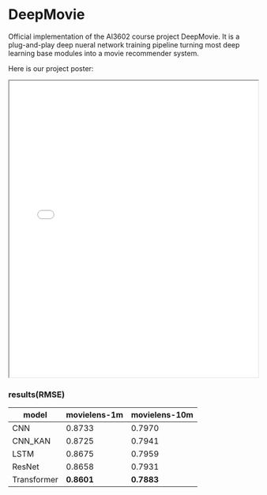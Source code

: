 # DeepMovie

Official implementation of the AI3602 course project DeepMovie. It is a plug-and-play deep nueral network training pipeline turning most deep learning base modules into a movie recommender system.

Here is our project poster:

<iframe src="/poster.pdf" width="100%" height="600px">
</iframe>

### results(RMSE)

| model | movielens-1m | movielens-10m |
|-------|--------------|---------------|
| CNN           |   0.8733   |   0.7970   |
| CNN_KAN       |   0.8725   |   0.7941   |
| LSTM          |   0.8675   |   0.7959   |
| ResNet        |   0.8658   |   0.7931   |
| Transformer   | __0.8601__ | __0.7883__ |

